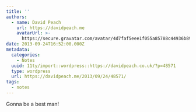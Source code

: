 ```yaml
---
title: ''
authors:
  - name: David Peach
    url: https://davidpeach.me
    avatarUrl: >-
      https://secure.gravatar.com/avatar/4d7faf5eee1f055a85788c44936b8995eaab6dfb004e7854ec747ccb272e91ee?s=96&d=mm&r=g
date: 2013-09-24T16:52:00.000Z
metadata:
  categories:
    - Notes
  uuid: 11ty/import::wordpress::https://davidpeach.co.uk/?p=48571
  type: wordpress
  url: https://davidpeach.me/2013/09/24/48571/
tags:
  - notes
---
```

Gonna be a best man!